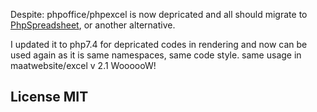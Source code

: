 Despite: 
phpoffice/phpexcel is now depricated and all should migrate to
[PhpSpreadsheet](https://github.com/PHPOffice/PhpSpreadsheet), or another alternative.

I updated it to php7.4 for depricated codes in rendering and now can be used again as it is
same namespaces, same code style. 
same usage in maatwebsite/excel v 2.1 WoooooW!

## License MIT
